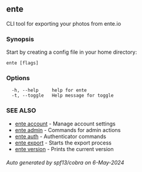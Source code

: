 ## ente

CLI tool for exporting your photos from ente.io

### Synopsis

Start by creating a config file in your home directory:

```
ente [flags]
```

### Options

```
  -h, --help     help for ente
  -t, --toggle   Help message for toggle
```

### SEE ALSO

* [ente account](ente_account.md)	 - Manage account settings
* [ente admin](ente_admin.md)	 - Commands for admin actions
* [ente auth](ente_auth.md)	 - Authenticator commands
* [ente export](ente_export.md)	 - Starts the export process
* [ente version](ente_version.md)	 - Prints the current version

###### Auto generated by spf13/cobra on 6-May-2024
